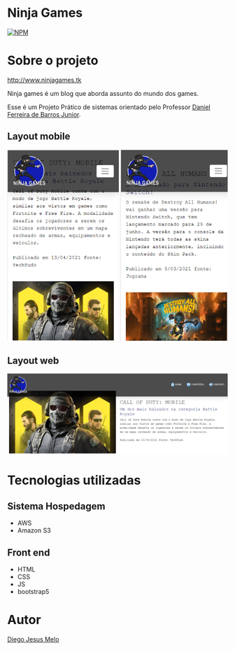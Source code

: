 # Ninja Games
[![NPM](https://img.shields.io/npm/l/react)](https://github.com/diego105xz/Projeto_Blog/blob/main/LICENSE) 

# Sobre o projeto

http://www.ninjagames.tk

Ninja games é um blog que aborda assunto do mundo dos games. 

Esse é um Projeto Prático de sistemas orientado pelo Professor [Daniel Ferreira de Barros Junior](https://github.com/DanielGTI/T4-projeto).


## Layout mobile
![Mobile 1](https://github.com/diego105xz/RepositorioImg/blob/main/ninjamobile.png)

## Layout web
![Web 1](https://github.com/diego105xz/RepositorioImg/blob/main/ninjadesktop.png)

# Tecnologias utilizadas
## Sistema Hospedagem
- AWS
- Amazon S3

## Front end
- HTML
- CSS
- JS 
- bootstrap5

# Autor

[Diego Jesus Melo](https://www.linkedin.com/in/diego-melo-1863971b2/)
